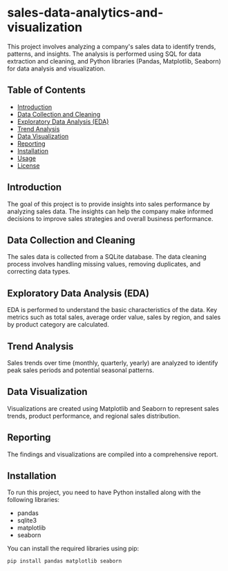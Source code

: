 # sales-data-analytics-and-visualization

This project involves analyzing a company's sales data to identify trends, patterns, and insights. The analysis is performed using SQL for data extraction and cleaning, and Python libraries (Pandas, Matplotlib, Seaborn) for data analysis and visualization.

## Table of Contents
- [Introduction](#introduction)
- [Data Collection and Cleaning](#data-collection-and-cleaning)
- [Exploratory Data Analysis (EDA)](#exploratory-data-analysis-eda)
- [Trend Analysis](#trend-analysis)
- [Data Visualization](#data-visualization)
- [Reporting](#reporting)
- [Installation](#installation)
- [Usage](#usage)
- [License](#license)

## Introduction
The goal of this project is to provide insights into sales performance by analyzing sales data. The insights can help the company make informed decisions to improve sales strategies and overall business performance.

## Data Collection and Cleaning
The sales data is collected from a SQLite database. The data cleaning process involves handling missing values, removing duplicates, and correcting data types.

## Exploratory Data Analysis (EDA)
EDA is performed to understand the basic characteristics of the data. Key metrics such as total sales, average order value, sales by region, and sales by product category are calculated.

## Trend Analysis
Sales trends over time (monthly, quarterly, yearly) are analyzed to identify peak sales periods and potential seasonal patterns.

## Data Visualization
Visualizations are created using Matplotlib and Seaborn to represent sales trends, product performance, and regional sales distribution.

## Reporting
The findings and visualizations are compiled into a comprehensive report.

## Installation
To run this project, you need to have Python installed along with the following libraries:
- pandas
- sqlite3
- matplotlib
- seaborn

You can install the required libraries using pip:
```bash
pip install pandas matplotlib seaborn
